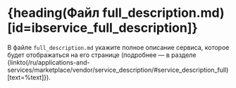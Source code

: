 # {heading(Файл full_description.md)[id=ibservice_full_description]}

В файле `full_description.md` укажите полное описание сервиса, которое будет отображаться на его странице (подробнее — в разделе {linkto(/ru/applications-and-services/marketplace/vendor/service_description/#service_description_full)[text=%text]}).
